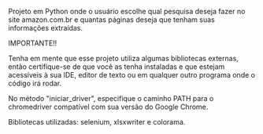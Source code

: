 Projeto em Python onde o usuário escolhe qual pesquisa deseja fazer no site amazon.com.br
e quantas páginas deseja que tenham suas informações extraídas.


IMPORTANTE!!

Tenha em mente que esse projeto utiliza algumas bibliotecas externas, então certifique-se de que
você as tenha instaladas e que estejam acessíveis à sua IDE, editor de texto ou em qualquer outro programa onde o código 
irá rodar.

No método "iniciar_driver", especifique o caminho PATH para o chromedriver compatível com sua versão do Google Chrome.

Bibliotecas utilizadas: selenium, xlsxwriter e colorama.
